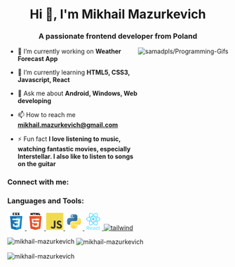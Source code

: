 <h1 align="center">Hi 👋, I'm Mikhail Mazurkevich</h1>
<h3 align="center">A passionate frontend developer from Poland</h3>
<a href='https://github.com/samadpls/Programing-Gifs'>
<img align='right' src='https://programming-gifs.cyclic.app' widht=100 height=300 alt='samadpls/Programming-Gifs'></a>


- 🔭 I’m currently working on **Weather Forecast App**

- 🌱 I’m currently learning **HTML5, CSS3, Javascript, React**

- 💬 Ask me about **Android, Windows, Web developing**

- 📫 How to reach me **mikhail.mazurkevich@gmail.com**

- ⚡ Fun fact **I love listening to music, watching fantastic movies, especially Interstellar. I also like to listen to songs on the guitar**

<h3 align="left">Connect with me:</h3>
<p align="left">
</p>

<h3 align="left">Languages and Tools:</h3>
<p align="left"> <a href="https://www.w3schools.com/css/" target="_blank" rel="noreferrer"> <img src="https://raw.githubusercontent.com/devicons/devicon/master/icons/css3/css3-original-wordmark.svg" alt="css3" width="40" height="40"/> </a> <a href="https://www.w3.org/html/" target="_blank" rel="noreferrer"> <img src="https://raw.githubusercontent.com/devicons/devicon/master/icons/html5/html5-original-wordmark.svg" alt="html5" width="40" height="40"/> </a> <a href="https://developer.mozilla.org/en-US/docs/Web/JavaScript" target="_blank" rel="noreferrer"> <img src="https://raw.githubusercontent.com/devicons/devicon/master/icons/javascript/javascript-original.svg" alt="javascript" width="40" height="40"/> </a> <a href="https://www.python.org" target="_blank" rel="noreferrer"> <img src="https://raw.githubusercontent.com/devicons/devicon/master/icons/python/python-original.svg" alt="python" width="40" height="40"/> </a> <a href="https://reactjs.org/" target="_blank" rel="noreferrer"> <img src="https://raw.githubusercontent.com/devicons/devicon/master/icons/react/react-original-wordmark.svg" alt="react" width="40" height="40"/> </a> <a href="https://tailwindcss.com/" target="_blank" rel="noreferrer"> <img src="https://www.vectorlogo.zone/logos/tailwindcss/tailwindcss-icon.svg" alt="tailwind" width="40" height="40"/> </a> </p>

<p><img align="left" src="https://github-readme-stats.vercel.app/api/top-langs?username=mikhail-mazurkevich&show_icons=true&locale=en&layout=compact" alt="mikhail-mazurkevich" /></p>

<p>&nbsp;<img align="center" src="https://github-readme-stats.vercel.app/api?username=mikhail-mazurkevich&show_icons=true&locale=en" alt="mikhail-mazurkevich" /></p>

<p><img align="center" src="https://github-readme-streak-stats.herokuapp.com/?user=mikhail-mazurkevich&" alt="mikhail-mazurkevich" /></p>

